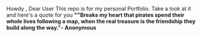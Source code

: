 Howdy , Dear User
This repo is for my personal Portfolio. Take a look at it and here's a quote for you 
**""Breaks my heart that pirates spend their whole lives following a map, when the real treasure is the friendship they build along the way."- Anonymous**
